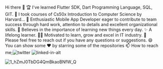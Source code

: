 Hi there 👋
🏆 I've learned Flutter SDK, Dart Programming Language, SQL, GIT.
🌱 I took courses of Cs50x Introduction to Computer Science by Harvard...
👯 Enthusiastic Mobile App Developer eager to contribute to team success through hard work, attention to details and excellent organizational skills.
📝 Believes in the importance of learning new things every day.
✨ A lifelong learner.
👨‍💻 Motivated to learn, grow and excel in IT industry.
💬 Please feel free to reach out if you have any questions or suggestions.
😄 You can show some ❤️   by starring some of the repositories
📫 How to reach me;![twitter](https://user-images.githubusercontent.com/95919248/158038340-4e6e0b20-f366-4ce1-821a-8bed35d7ae52.svg)
![linked-in-alt](https://user-images.githubusercontent.com/95919248/158038342-b55be0fd-f85c-4348-953d-1e6bdcc25387.svg)



![1_hZmJ0TbDG4QmBkaoBNfW_Q](https://user-images.githubusercontent.com/95919248/158037908-190eb385-afe5-49e4-8194-655ea356d38f.png)
